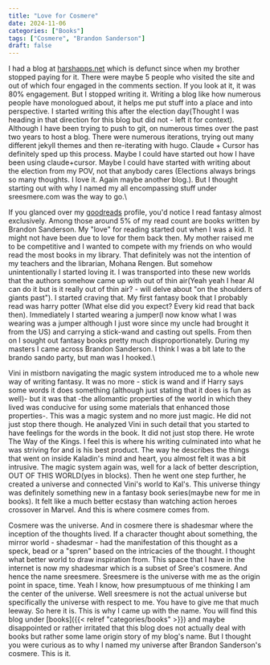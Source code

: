 ```yaml
---
title: "Love for Cosmere"
date: 2024-11-06
categories: ["Books"]
tags: ["Cosmere", "Brandon Sanderson"]
draft: false
---
```

I had a blog at [harshapps.net](https://harshapps.net) which is defunct since when my brother stopped paying for it. There were maybe 5 people who visited the site and out of which four engaged in the comments section. If you look at it, it was 80% engagement. But I stopped writing it. Writing a blog like how numerous people have monologued about, it helps me put stuff into a place and into perspective. I started writing this after the election day(Thought I was heading in that direction for this blog but did not - left it for context). Although I have been trying to push to git, on numerous times over the past two years to host a blog. There were numerous iterations, trying out many different jekyll themes and then re-iterating with hugo. Claude + Cursor has definitely sped up this process. Maybe I could have started out how I have been using claude+cursor. Maybe I could have started with writing about the election from my POV, not that anybody cares (Elections always brings so many thoughts. I love it. Again maybe another blog.). But I thought starting out with why I named my all encompassing stuff under sreesmere.com was the way to go.\

If you glanced over my [goodreads](https://www.goodreads.com/user/show/22863326-sree-reddy) profile, you'd notice I read fantasy almost exclusively. Among those around 5% of my read count are books written by Brandon Sanderson. My "love" for reading started out when I was a kid. It might not have been due to love for them back then. My mother raised me to be competitive and I wanted to compete with my friends on who would read the most books in my library. That definitely was not the intention of my teachers and the librarian, Mohana Rengen. But somehow unintentionally I started loving it. I was transported into these new worlds that the authors somehow came up with out of thin air(Yeah yeah I hear AI can do it but is it really out of thin air? - will delve about "on the shoulders of giants past"). I started craving that. My first fantasy book that I probably read was harry potter (What else did you expect? Every kid read that back then). Immediately I started wearing a jumper(I now know what I was wearing was a jumper although I just wore since my uncle had brought it from the US) and carrying a stick-wand and casting out spells. From then on I sought out fantasy books pretty much disproportionately. During my masters I came across Brandon Sanderson. I think I was a bit late to the brando sando party, but man was I hooked.\

Vini in mistborn navigating the magic system introduced me to a whole new way of writing fantasy. It was no more - stick is wand and if Harry says some words it does something (although just stating that it does is fun as well)- but it was that -the allomantic properties of the world in which they lived was conducive for using some materials that enhanced those properties-. This was a magic system and no more just magic. He did not just stop there though. He analyzed Vini in such detail that you started to have feelings for the words in the book. It did not just stop there. He wrote The Way of the Kings. I feel this is where his writing culminated into what he was striving for and is his best product. The way he describes the things that went on inside Kaladin's mind and heart, you almost felt it was a bit intrusive. The magic system again was, well for a lack of better description, OUT OF THIS WORLD(yes in blocks). Then he went one step further, he created a universe and connected Vini's world to Kal's. This universe thingy was definitely something new in a fantasy book series(maybe new for me in books). It felt like a much better ecstasy than watching action heroes crossover in Marvel. And this is where cosmere comes from.

Cosmere was the universe. And in cosmere there is shadesmar where the inception of the thoughts lived. If a character thought about something, the mirror world - shadesmar - had the manifestation of this thought as a speck, bead or a "spren" based on the intricacies of the thought. I thought what better world to draw inspiration from. This space that I have in the internet is now my shadesmar which is a subset of Sree's cosmere. And hence the name sreesmere. Sreesmere is the universe with me as the origin point in space, time. Yeah I know, how presumptuous of me thinking I am the center of the universe. Well sreesmere is not the actual universe but specifically the universe with respect to me. You have to give me that much leeway. So here it is. This is why I came up with the name. You will find this blog under [books]({{< relref "categories/books" >}}) and maybe disappointed or rather irritated that this blog does not actually deal with books but rather some lame origin story of my blog's name. But I thought you were curious as to why I named my universe after Brandon Sanderson's cosmere. This is it.